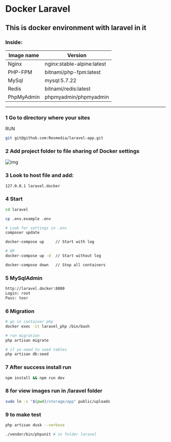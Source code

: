 # Docker Laravel 

## This is docker environment with laravel in it 

### Inside: 

Image name | Version
------------ | -------------
Nginx | nginx:stable-alpine:latest
PHP-FPM | bitnami/php-fpm:latest
MySql | mysql:5.7.22
Redis | bitnami/redis:latest
PhpMyAdmin | phpmyadmin/phpmyadmin

--------------------------------------------

### 1 Go to directory where your sites

RUN
```bash
git git@github.com:Resmedia/laravel-app.git
```

### 2 Add project folder to file sharing of Docker settings 

![img](https://image.prntscr.com/image/C5r_SEtQS5_XaMBe6tDtyQ.png)

### 3 Look to host file and add:

```bash
127.0.0.1 laravel.docker
```


### 4 Start

```bash
cd laravel

cp .env.example .env

# Look for settings in .env
composer update

docker-compose up     // Start with log

# OR
docker-compose up -d  // Start without log

docker-compose down   // Stop all containers
```

### 5 MySqlAdmin

```bash
http://laravel.docker:8080
Login: root
Pass: toor
```
### 6 Migration

```bash
# go in container php
docker exec -it laravel_php /bin/bash

# run migration
php artisan migrate

# if yo need to seed tables
php artisan db:seed
```

### 7 After success install run

```bash
npm install && npm run dev
```

### 8 for view images run in /laravel folder 
```bash
sudo ln -s "$(pwd)/storage/app" public/uploads
```

### 9 to make test
```bash
php artisan dusk --verbose

./vendor/bin/phpunit # in folder laravel
```